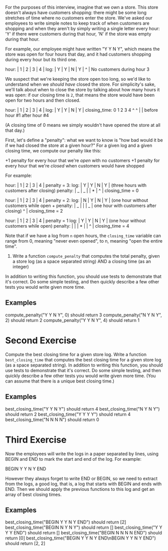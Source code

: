 For the purposes of this interview, imagine that we own a store. This
store doesn't always have customers shopping: there might be some long
stretches of time where no customers enter the store. We've asked our
employees to write simple notes to keep track of when customers are
shopping and when they aren't by simply writing a single letter every
hour: 'Y' if there were customers during that hour, 'N' if the store
was empty during that hour.

For example, our employee might have written "Y Y N Y", which means
the store was open for four hours that day, and it had customers
shopping during every hour but its third one.

hour: | 1 | 2 | 3 | 4 |
log: | Y | Y | N | Y |
^
|
No customers during hour 3

We suspect that we're keeping the store open too long, so we'd like to
understand when we _should have_ closed the store. For simplicity's
sake, we'll talk about when to close the store by talking about how
many hours it was open: if our closing time is `2`, that means the
store would have been open for two hours and then closed.

hour: | 1 | 2 | 3 | 4 |
log: | Y | Y | N | Y |
closing_time: 0 1 2 3 4
^ ^
| |
before hour #1 after hour #4

(A closing time of 0 means we simply wouldn't have opened the store at
all that day.)

First, let's define a "penalty": what we want to know is "how bad
would it be if we had closed the store at a given hour?" For a given
log and a given closing time, we compute our penalty like this:

+1 penalty for every hour that we're _open_ with no customers
+1 penalty for every hour that we're _closed_ when customers would have shopped

For example:

hour: | 1 | 2 | 3 | 4 | penalty = 3:
log: | Y | Y | N | Y | (three hours with customers after closing)
penalty: | _ | _ | | \* |
^
|
closing_time = 0

hour: | 1 | 2 | 3 | 4 | penalty = 2:
log: | N | Y | N | Y | (one hour without customers while open +
penalty: | _ | | | _ | one hour with customers after closing)
^
|
closing_time = 2

hour: | 1 | 2 | 3 | 4 | penalty = 1
log: | Y | Y | N | Y | (one hour without customers while open)
penalty: | | | \* | |
^
|
closing_time = 4

Note that if we have a log from `n` open hours, the `closing_time`
variable can range from 0, meaning "never even opened", to n, meaning
"open the entire time".

1.  Write a function `compute_penalty` that computes the total penalty, given
    a store log (as a space separated string) AND
    a closing time (as an integer)

In addition to writing this function, you should use tests to
demonstrate that it's correct. Do some simple testing, and then quickly
describe a few other tests you would write given more time.

## Examples

compute_penalty("Y Y N Y", 0) should return 3
compute_penalty("N Y N Y", 2) should return 2
compute_penalty("Y Y N Y", 4) should return 1

# Second Exercise

Compute the best closing time for a given store log. Write a function `best_closing_time` that computes the best closing time for a given store log (as a space separated string). In addition to writing this function, you should use tests to demonstrate that it's correct. Do some simple testing, and then quickly describe a few other tests you would write given more time. (You can assume that there is a unique best closing time.)

## Examples

best_closing_time("Y Y N Y") should return 4
best_closing_time("N Y N Y") should return 2
best_closing_time("Y Y Y Y") should return 4
best_closing_time("N N N N") should return 0

# Third Exercise

Now the employees will write the logs in a paper separated by lines, using BEGIN and END to mark the start and end of the log. For example:

BEGIN Y Y N Y END

However they always forget to write END or BEGIN, so we need to extract from the logs, a good log, that is, a log that starts with BEGIN and ends with END. Then we should apply the previous functions to this log and get an array of best closing times.

## Examples

best_closing_time("BEGIN Y Y N Y END") should return [2]
best_closing_time("BEGIN N Y N Y") should return []
best_closing_time("Y Y Y Y END") should return []
best_closing_time("BEGIN N N N N END") should return [0]
best_closing_time("BEGIN Y Y N Y END\nBEGIN Y Y N Y END") should return [2, 2]
